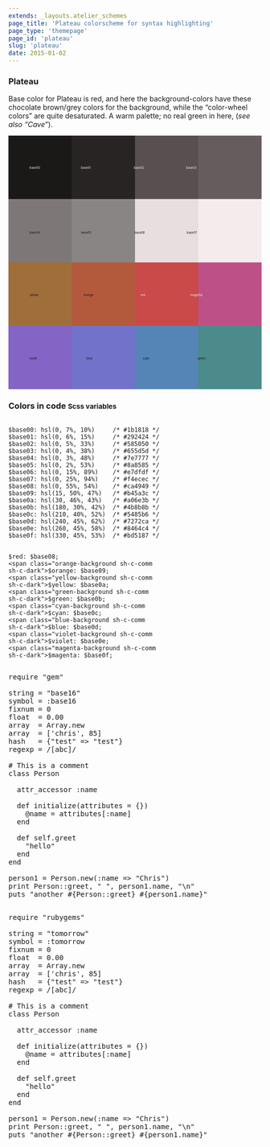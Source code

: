 ```yaml
---
extends: _layouts.atelier_schemes
page_title: 'Plateau colorscheme for syntax highlighting'
page_type: 'themepage'
page_id: 'plateau'
slug: 'plateau'
date: 2015-01-02
---
```


<h3 id="about-plateau">Plateau</h3>

<p>Base color for Plateau is red, and here the background-colors have these chocolate brown/grey colors for the background, while the “color-wheel colors” are quite desaturated. A warm palette; no real green in here, (<i>see also “Cave”</i>).</p>

<svg version="1.1" xmlns="http://www.w3.org/2000/svg" xmlns:xlink="http://www.w3.org/1999/xlink" viewBox="0 0 1200 1200">
<style type="text/css">
<![CDATA[
.base00-background {fill: hsl(0, 7%, 10%);  }
.base01-background {fill: hsl(0, 6%, 15%); }
.base02-background {fill: hsl(0, 5%, 33%); }
.base03-background {fill: hsl(0, 4%, 38%); }
.base04-background {fill: hsl(0, 3%, 48%); }
.base05-background {fill: hsl(0, 2%, 53%); }
.base06-background {fill: hsl(0, 15%, 89%); }
.base07-background {fill: hsl(0, 25%, 94%); }
.base08-background, .red-background     {fill: hsl(0, 55%, 54%);   }
.base09-background, .orange-background  {fill: hsl(15, 50%, 47%);  }
.base0A-background, .yellow-background  {fill: hsl(30, 46%, 43%);  }
.base0B-background, .green-background   {fill: hsl(180, 30%, 42%); }
.base0C-background, .cyan-background    {fill: hsl(210, 40%, 52%); }
.base0D-background, .blue-background    {fill: hsl(240, 45%, 62%); }
.base0E-background, .violet-background  {fill: hsl(260, 45%, 58%); }
.base0F-background, .magenta-background {fill: hsl(330, 45%, 53%); }
]]></style>
  <g>
  <rect x="0" y="0" width="300" height="300" class="base00-background" />
  <rect x="300" y="0" width="300" height="300" class="base01-background" />
  <rect x="600" y="0" width="300" height="300" class="base02-background" />
  <rect x="900" y="0" width="300" height="300" class="base03-background" />
  <rect x="0" y="300" width="300" height="300" class="base04-background" />
  <rect x="300" y="300" width="300" height="300" class="base05-background" />
  <rect x="600" y="300" width="300" height="300" class="base06-background" />
  <rect x="900" y="300" width="300" height="300" class="base07-background" />
  <rect x="0" y="600" width="300" height="300" class="yellow-background" />
  <rect x="300" y="600" width="300" height="300" class="orange-background" />
  <rect x="600" y="600" width="300" height="300" class="red-background" />
  <rect x="900" y="600" width="300" height="300" class="magenta-background" />
  <rect x="0" y="900" width="300" height="300" class="violet-background" />
  <rect x="300" y="900" width="300" height="300" class="blue-background" />
  <rect x="600" y="900" width="300" height="300" class="cyan-background" />
  <rect x="900" y="900" width="300" height="300" class="green-background" />
  </g>
  <g>
  <text x="0" y="158" class="base07-background">
    <tspan dx="100" dy="0">base00</tspan>
    <tspan dx="190" dy="0">base01</tspan>
    <tspan dx="200" dy="0">base02</tspan>
    <tspan dx="195" dy="0">base03</tspan>
  </text>
  <text x="0" y="465" class="base00-background">
    <tspan dx="100" dy="0">base04</tspan>
    <tspan dx="190" dy="0">base05</tspan>
    <tspan dx="200" dy="0">base06</tspan>
    <tspan dx="195" dy="0">base07</tspan>
  </text>
  <text x="0" y="760" class="base00-background">
    <tspan dx="100" dy="0">yellow</tspan>
    <tspan dx="210" dy="0">orange</tspan>
    <tspan dx="220" dy="0" class="base07-background">red</tspan>
    <tspan dx="210" dy="0" class="base07-background">magenta</tspan>
  </text>
  <text x="0" y="1060" class="base00-background">
    <tspan dx="100" dy="0">violet</tspan>
    <tspan dx="230" dy="0">blue</tspan>
    <tspan dx="235" dy="0">cyan</tspan>
    <tspan dx="225" dy="0">green</tspan>
  </text>
  </g>
</svg>

<h3 id="color-code" class="mtm no-border">Colors in code <small>Scss variables</small></h3>
<pre class="base00-background language-scss"><code class="language-scss sh-c-light">
$base00: <span class="sh-c-comm">hsl(0, 7%, 10%)     /* #1b1818 */</span>
$base01: <span class="base01-background sh-c-comm">hsl(0, 6%, 15%)     /* #292424 */</span>
$base02: <span class="base02-background sh-c-comm sh-c-dark">hsl(0, 5%, 33%)     /* #585050 */</span>
$base03: <span class="base03-background sh-c-comm sh-c-dark">hsl(0, 4%, 38%)     /* #655d5d */</span>
$base04: <span class="base04-background sh-c-comm sh-c-dark">hsl(0, 3%, 48%)     /* #7e7777 */</span>
$base05: <span class="base05-background sh-c-comm sh-c-dark">hsl(0, 2%, 53%)     /* #8a8585 */</span>
$base06: <span class="base06-background sh-c-comm sh-c-dark">hsl(0, 15%, 89%)    /* #e7dfdf */</span>
$base07: <span class="base07-background sh-c-comm sh-c-dark">hsl(0, 25%, 94%)    /* #f4ecec */</span>
$base08: <span class="base08-background sh-c-comm sh-c-dark">hsl(0, 55%, 54%)    /* #ca4949 */</span>
$base09: <span class="base09-background sh-c-comm sh-c-dark">hsl(15, 50%, 47%)   /* #b45a3c */</span>
$base0a: <span class="base0A-background sh-c-comm sh-c-dark">hsl(30, 46%, 43%)   /* #a06e3b */</span>
$base0b: <span class="base0B-background sh-c-comm sh-c-dark">hsl(180, 30%, 42%)  /* #4b8b8b */</span>
$base0c: <span class="base0C-background sh-c-comm sh-c-dark">hsl(210, 40%, 52%)  /* #5485b6 */</span>
$base0d: <span class="base0D-background sh-c-comm sh-c-dark">hsl(240, 45%, 62%)  /* #7272ca */</span>
$base0e: <span class="base0E-background sh-c-comm sh-c-dark">hsl(260, 45%, 58%)  /* #8464c4 */</span>
$base0f: <span class="base0F-background sh-c-comm sh-c-dark">hsl(330, 45%, 53%)  /* #bd5187 */</span>

<span class="red-background sh-c-comm sh-c-dark">$red:</span>     $base08;
<span class="orange-background sh-c-comm sh-c-dark">$orange:</span>  $base09;
<span class="yellow-background sh-c-comm sh-c-dark">$yellow:</span>  $base0a;
<span class="green-background sh-c-comm sh-c-dark">$green:</span>   $base0b;
<span class="cyan-background sh-c-comm sh-c-dark">$cyan:</span>    $base0c;
<span class="blue-background sh-c-comm sh-c-dark">$blue:</span>    $base0d;
<span class="violet-background sh-c-comm sh-c-dark">$violet:</span>  $base0e;
<span class="magenta-background sh-c-comm sh-c-dark">$magenta:</span> $base0f;
</code></pre>

<pre class="base00-background base05">
<span class="base0E">require</span> <span class="base0B">"gem"</span>

<span class="base08">string</span> = <span class="base0B">"base16"</span>
<span class="base08">symbol</span> = <span class="base0B">:base16</span>
<span class="base08">fixnum</span> = <span class="base09">0</span>
<span class="base08">float</span>  = <span class="base09">0.00</span>
<span class="base08">array</span>  = <span class="base0A">Array</span>.<span class="base0D">new</span>
<span class="base08">array</span>  = [<span class="base0B">'chris'</span>, <span class="base09">85</span>]
<span class="base08">hash</span>   = {<span class="base0B">"test"</span> => <span class="base0B">"test"</span>}
<span class="base08">regexp</span> = <span class="base0C">/[abc]/</span>

<span class="base03"># This is a comment</span>
<span class="base0E">class</span> <span class="base0A">Person</span>

  <span class="base0D">attr_accessor</span> <span class="base0B">:name</span>

  <span class="base0E">def</span> <span class="base0D">initialize</span>(<span class="base08">attributes</span> = {})
    <span class="base08">@name</span> = <span class="base08">attributes</span>[<span class="base0B">:name</span>]
  <span class="base0E">end</span>

  <span class="base0E">def</span> <span class="base0E">self</span>.<span class="base0D">greet</span>
    <span class="base02-background"><span class="base0B">"hello"</span></span>
  <span class="base0E">end</span>
<span class="base0E">end</span>

<span class="base08">person1</span> = <span class="base0A">Person</span>.<span class="base0D">new</span>(<span class="base0B">:name</span> => <span class="base0B">"Chris"</span>)
<span class="base0D">print</span> <span class="base0A">Person</span>::<span class="base0D">greet</span>, <span class="base0B">" "</span>, <span class="base08">person1</span>.<span class="base0D">name</span>, <span class="base0B">"<span class="base09">\n</span>"</span>
<span class="base0D">puts</span> <span class="base0B">"another </span><span class="base0F">#{</span><span class="base0A">Person</span>::<span class="base0D">greet</span><span class="base0F">}</span> <span class="base0F">#{</span><span class="base08">person1</span>.<span class="base0D">name</span><span class="base0F">}</span><span class="base0B">"</span>
</pre>

<pre class="base07-background base02">

<span class="base0E">require</span> <span class="base0B">"rubygems"</span>

<span class="base08">string</span> = <span class="base0B">"tomorrow"</span>
<span class="base08">symbol</span> = <span class="base0B">:tomorrow</span>
<span class="base08">fixnum</span> = <span class="base09">0</span>
<span class="base08">float</span>  = <span class="base09">0.00</span>
<span class="base08">array</span>  = <span class="base0A">Array</span>.<span class="base0D">new</span>
<span class="base08">array</span>  = [<span class="base0B">'chris'</span>, <span class="base09">85</span>]
<span class="base08">hash</span>   = {<span class="base0B">"test"</span> => <span class="base0B">"test"</span>}
<span class="base08">regexp</span> = <span class="base0C">/[abc]/</span>

<span class="base03"># This is a comment</span>
<span class="base0E">class</span> <span class="base0A">Person</span>

  <span class="base0D">attr_accessor</span> <span class="base0B">:name</span>

  <span class="base0E">def</span> <span class="base0D">initialize</span>(<span class="base08">attributes</span> = {})
    <span class="base08">@name</span> = <span class="base08">attributes</span>[<span class="base0B">:name</span>]
  <span class="base0E">end</span>

  <span class="base0E">def</span> <span class="base0E">self</span>.<span class="base0D">greet</span>
    <span class="base06-background"><span class="base0B">"hello"</span></span>
  <span class="base0E">end</span>
<span class="base0E">end</span>

<span class="base08">person1</span> = <span class="base0A">Person</span>.<span class="base0D">new</span>(<span class="base0B">:name</span> => <span class="base0B">"Chris"</span>)
<span class="base0D">print</span> <span class="base0A">Person</span>::<span class="base0D">greet</span>, <span class="base0B">" "</span>, <span class="base08">person1</span>.<span class="base0D">name</span>, <span class="base0B">"<span class="base09">\n</span>"</span>
<span class="base0D">puts</span> <span class="base0B">"another </span><span class="base0F">#{</span><span class="base0A">Person</span>::<span class="base0D">greet</span><span class="base0F">}</span> <span class="base0F">#{</span><span class="base08">person1</span>.<span class="base0D">name</span><span class="base0F">}</span><span class="base0B">"</span>

</pre>
